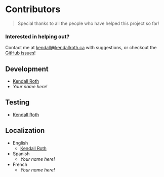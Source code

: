 # Contributors

> Special thanks to all the people who have helped this project so far!

### Interested in helping out?

Contact me at [kendall@kendallroth.ca](mailto:kendall@kendallroth.ca) with suggestions, or checkout the [GitHub issues](https://github.com/kendallroth/my-days/issues)!

## Development
- [Kendall Roth](https://github.com/kendallroth)
- _Your name here!_

## Testing
- [Kendall Roth](https://github.com/kendallroth)

## Localization

- English
  - [Kendall Roth](https://github.com/kendallroth)
- Spanish
  - _Your name here!_
- French
  - _Your name here!_
